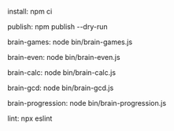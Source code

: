 install:
	npm ci

publish:
	npm publish --dry-run

brain-games:
	node bin/brain-games.js

brain-even:
	node bin/brain-even.js

brain-calc:
	node bin/brain-calc.js

brain-gcd:
	node bin/brain-gcd.js

brain-progression:
	node bin/brain-progression.js

lint:
	npx eslint
